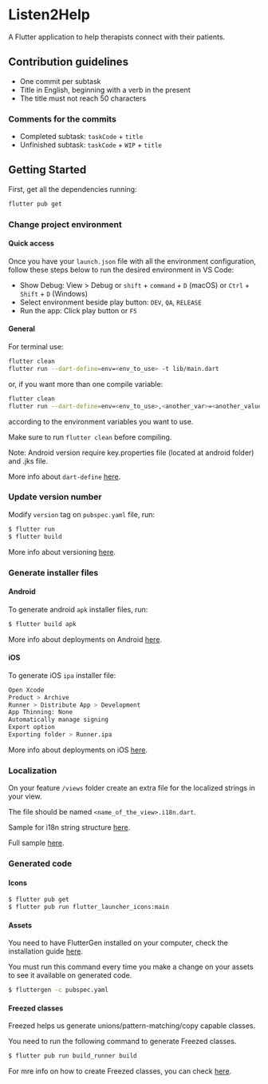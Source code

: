 # Listen2Help

A Flutter application to help therapists connect with their patients.

## Contribution guidelines

- One commit per subtask
- Title in English, beginning with a verb in the present
- The title must not reach 50 characters

### Comments for the commits

* Completed subtask: ```taskCode``` + ```title```
* Unfinished subtask: ```taskCode``` + ```WIP``` + ```title```

## Getting Started

First, get all the dependencies running:

```sh
flutter pub get
```

### Change project environment

#### Quick access

Once you have your `launch.json` file with all the environment configuration, 
follow these steps below to run the desired environment in VS Code:

- Show Debug: View > Debug or `shift` + `command` + `D` (macOS) or `Ctrl` + `Shift` + `D` (Windows)
- Select environment beside play button: `DEV`, `QA`, `RELEASE`
- Run the app: Click play button or `F5`

#### General

For terminal use:
```sh
flutter clean
flutter run --dart-define=env=<env_to_use> -t lib/main.dart
```

or, if you want more than one compile variable:

```sh
flutter clean
flutter run --dart-define=env=<env_to_use>,<another_var>=<another_value> -t lib/main.dart
```

according to the environment variables you want to use.

Make sure to run `flutter clean` before compiling.

Note: Android version require key.properties file (located at android folder) and .jks file.

More info about `dart-define` [here](https://itnext.io/flutter-1-17-no-more-flavors-no-more-ios-schemas-command-argument-that-solves-everything-8b145ed4285d).

### Update version number

Modify `version` tag on `pubspec.yaml` file, run:

``` sh
$ flutter run
$ flutter build
```

More info about versioning [here](https://medium.com/@ralphbergmann/versioning-with-flutter-299869e68af4).

### Generate installer files

#### Android

To generate android `apk` installer files, run:

```sh
$ flutter build apk
```

More info about deployments on Android [here](https://flutter.io/docs/deployment/android).

#### iOS

To generate iOS `ipa` installer file:

```sh
Open Xcode
Product > Archive
Runner > Distribute App > Development
App Thinning: None
Automatically manage signing
Export option
Exporting folder > Runner.ipa
```

More info about deployments on iOS [here](https://flutter.io/docs/deployment/ios).

### Localization

On your feature `/views` folder create an extra file for the localized strings in your view.

The file should be named `<name_of_the_view>.i18n.dart`.

Sample for i18n string structure [here](https://pub.dev/packages/i18n_extension#translating-a-widget).

Full sample [here](https://github.com/marcglasberg/i18n_extension/tree/master/example/lib).

### Generated code

#### Icons

```sh
$ flutter pub get
$ flutter pub run flutter_launcher_icons:main
```

#### Assets

You need to have FlutterGen installed on your computer, check the installation guide [here](https://github.com/FlutterGen/flutter_gen).

You must run this command every time you make a change on your assets to see it available on generated code.

```sh
$ fluttergen -c pubspec.yaml
```

#### Freezed classes

Freezed helps us generate unions/pattern-matching/copy capable classes.

You need to run the following command to generate Freezed classes.

```sh
$ flutter pub run build_runner build
```

For mre info on how to create Freezed classes, you can check [here](http://pub.dev/packages/freezed).

